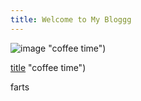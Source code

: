 ```yaml
---
title: Welcome to My Bloggg
---
```

![image]([mountsaintvincent.edu/wp-content/uploads/2021/04/qtq80-ruzSXq.jpeg) "coffee time")

[title](https://mountsaintvincent.edu/wp-content/uploads/2021/04/qtq80-ruzSXq.jpeg) "coffee time")

<p> farts </p>
